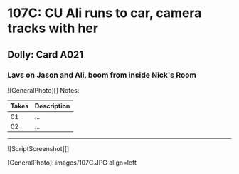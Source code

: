 # 107C: CU Ali runs to car, camera tracks with her

## Dolly: Card A021

### Lavs on Jason and Ali, boom from inside Nick's Room

![GeneralPhoto][]
Notes: 

| Takes | Description |
|:---|:----|
| 01 | ... |
| 02 | ... |

----

![ScriptScreenshot][]


[GeneralPhoto]:  images/107C.JPG align=left
